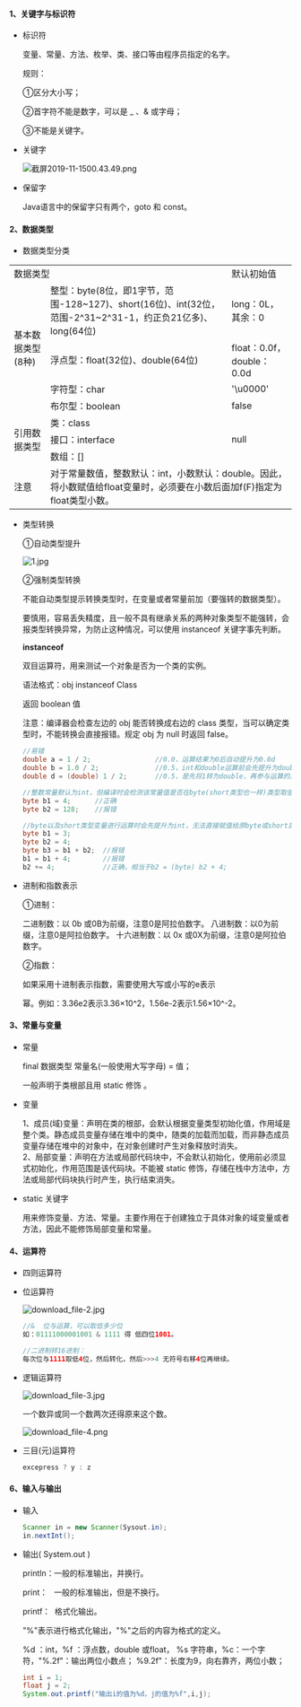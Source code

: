 #### 1、关键字与标识符

- 标识符
  
  变量、常量、方法、枚举、类、接口等由程序员指定的名字。
  
  规则：
  
  ①区分大小写；
  
  ②首字符不能是数字，可以是 _  、& 或字母；
  
  ③不能是关键字。

- 关键字
  
  ![截屏2019-11-1500.43.49.png](http://ww1.sinaimg.cn/large/006evuW4gy1g8y1qf4f3yj31020pwakd.jpg)

- 保留字
  
  Java语言中的保留字只有两个，goto 和 const。

#### 2、数据类型

- 数据类型分类

<div>
    <table>
        <tr>
            <td colspan="2">数据类型</td>
            <td>默认初始值</td>
        </tr>
        <tr>
            <td rowspan="4">基本数据类型(8种)</td>
            <td>整型：byte(8位，即1字节，范围-128~127)、short(16位)、int(32位，范围-2^31~2^31-1，约正负21亿多)、long(64位)</td>
            <td>long：0L，其余：0</td>
        </tr>
        <tr>
            <td>浮点型：float(32位)、double(64位)</td>
            <td>float：0.0f，double：0.0d</td>
        </tr>
        <tr>
            <td>字符型：char</td>
            <td>'\u0000'</td>
        </tr>
        <tr>
            <td>布尔型：boolean</td>
            <td>false</td>
        </tr>
        <tr>
            <td rowspan="3">引用数据类型</td>
            <td>类：class</td>
            <td rowspan="3">null</td>
        <tr>
            <td>接口：interface</td>
        </tr>
        <tr>
            <td>数组：[]</td>
        </tr>
        <tr>
            <td>注意</td>
            <td colspan="2">对于常量数值，整数默认：int，小数默认：double。因此，将小数赋值给float变量时，必须要在小数后面加f(F)指定为float类型小数。</td>
        </tr>
    </table>
</div>

- 类型转换
  
  ①自动类型提升
  
  ![1.jpg](http://ww1.sinaimg.cn/large/006evuW4gy1g8xxmzmghdj30u006gaa8.jpg)
  
  ②强制类型转换
  
  不能自动类型提示转换类型时，在变量或者常量前加（要强转的数据类型）。
  
  要慎用，容易丢失精度，且一般不具有继承关系的两种对象类型不能强转，会报类型转换异常，为防止这种情况，可以使用 instanceof 关键字事先判断。
  
  **instanceof** 
  
  双目运算符，用来测试一个对象是否为一个类的实例。
  
  语法格式：obj instanceof Class
  
  返回 boolean 值
  
  注意：编译器会检查左边的 obj 能否转换成右边的 class 类型，当可以确定类型时，不能转换会直接报错。规定 obj 为 null 时返回 false。
  
  ```java
  //易错
  double a = 1 / 2;                //0.0，运算结果为0后自动提升为0.0d
  double b = 1.0 / 2;              //0.5，int和double运算前会先提升为double
  double d = (double) 1 / 2;       //0.5，是先将1转为double，再参与运算的。
  
  //整数常量默认为int，但编译时会检测该常量值是否在byte(short类型也一样)类型取值范围内，若是，则会默认强转并赋值，否则报错。
  byte b1 = 4;      //正确
  byte b2 = 128;    //报错  
  
  //byte以及short类型变量进行运算时会先提升为int，无法直接赋值给原byte或short类型，会报错提示可能精度缺失。但使用+=、-=等带等号的运算符时，会默认强转不会报错。
  byte b1 = 3;
  byte b2 = 4;
  byte b3 = b1 + b2;  //报错
  b1 = b1 + 4;        //报错
  b2 += 4;            //正确，相当于b2 = (byte) b2 + 4;
  ```

- 进制和指数表示
  
  ①进制：
  
  二进制数：以 0b 或0B为前缀，注意0是阿拉伯数字。
  八进制数：以0为前缀，注意0是阿拉伯数字。 
  十六进制数：以 0x 或0X为前缀，注意0是阿拉伯数字。
  
  ②指数：
  
  如果采用十进制表示指数，需要使用大写或小写的e表示
  
  幂。例如：3.36e2表示3.36×10^2，1.56e-2表示1.56×10^-2。

#### 3、常量与变量

- 常量
  
  final 数据类型 常量名(一般使用大写字母) = 值；
  
  一般声明于类根部且用 static 修饰 。

- 变量
  
  1、成员(域)变量：声明在类的根部，会默认根据变量类型初始化值，作用域是整个类。静态成员变量存储在堆中的类中，随类的加载而加载，而非静态成员变量存储在堆中的对象中，在对象创建时产生对象释放时消失。   
  2、局部变量：声明在方法或局部代码块中，不会默认初始化，使用前必须显式初始化，作用范围是该代码块。不能被 static 修饰，存储在栈中方法中，方法或局部代码块执行时产生，执行结束消失。  

- static 关键字
  
  用来修饰变量、方法、常量。主要作用在于创建独立于具体对象的域变量或者方法，因此不能修饰局部变量和常量。

#### 4、运算符

- 四则运算符
  
  

- 位运算符
  
  ![download_file-2.jpg](http://ww1.sinaimg.cn/large/006evuW4gy1g8y16quivij30u00mbdj5.jpg)
  
  ```java
  //&  位与运算，可以取低多少位
  如：01111000001001 & 1111 得 低四位1001。
  
  //二进制转16进制：
  每次位与1111取低4位，然后转化，然后>>>4 无符号右移4位再继续。
  ```

- 逻辑运算符
  
  ![download_file-3.jpg](http://ww1.sinaimg.cn/large/006evuW4gy1g8y17dcf08j30u00gvwh1.jpg)
  
  一个数异或同一个数两次还得原来这个数。
  
  ![download_file-4.png](http://ww1.sinaimg.cn/large/006evuW4gy1g8y1cb6aqtj30v10fugq2.jpg)

- 三目(元)运算符
  
  ```java
  excepress ? y : z
  ```

#### 6、输入与输出

- 输入
  
  ```java
  Scanner in = new Scanner(Sysout.in);
  in.nextInt();
  ```

- 输出( System.out )
  
  println：一般的标准输出，并换行。
  
  print：   一般的标准输出，但是不换行。
  
  printf：  格式化输出。
  
  "%"表示进行格式化输出，"%"之后的内容为格式的定义。
  
  %d ：int，%f ：浮点数，double 或float，
  %s 字符串，%c：一个字符，"%.2f"：输出两位小数点；
  %9.2f"：长度为9，向右靠齐，两位小数；
  
  ```java
  int i = 1;
  float j = 2;
  System.out.printf("输出i的值为%d，j的值为%f",i,j);
  ```
  
  
